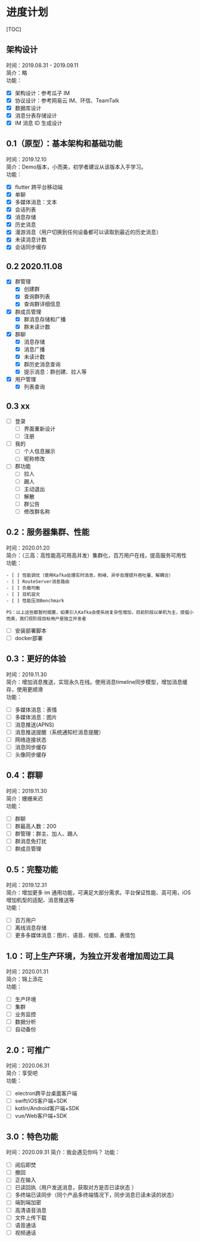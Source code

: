 # 进度计划

[TOC]

## 架构设计
时间：2019.08.31 - 2019.09.11  
简介：略  
功能：
- [x] 架构设计：参考瓜子 IM
- [x] 协议设计：参考网易云 IM、环信、TeamTalk
- [x] 数据库设计
- [x] 消息分表存储设计
- [x] IM 消息 ID 生成设计

## 0.1（原型）：基本架构和基础功能

时间：2019.12.10  
简介：Demo版本，小而美，初学者建议从该版本入手学习。  
功能：
- [x] flutter 跨平台移动端
- [x] 单聊
- [x] 多媒体消息：文本
- [x] 会话列表
- [x] 消息存储
- [x] 历史消息
- [x] 漫游消息（用户切换到任何设备都可以读取到最近的历史消息）
- [x] 未读消息计数
- [x] 会话同步缓存

## 0.2 2020.11.08

- [x] 群管理
    - [x] 创建群
    - [x] 查询群列表
    - [x] 查询群详细信息

- [x] 群成员管理
    - [x] 群消息存储和广播
    - [x] 群未读计数

- [x] 群聊
    - [x] 消息存储
    - [x] 消息广播
    - [x] 未读计数
    - [x] 群历史消息查询
    - [x] 提示消息：群创建、拉人等

- [x] 用户管理
    - [x] 列表查询

## 0.3 xx

- [ ] 登录
    - [ ] 界面重新设计
    - [ ] 注册

- [ ] 我的    
    - [ ] 个人信息展示
    - [ ] 昵称修改

- [ ] 群功能
    - [ ] 拉人
    - [ ] 踢人
    - [ ] 主动退出
    - [ ] 解散
    - [ ] 群公告
    - [ ] 修改群名称

## 0.2：服务器集群、性能

时间：2020.01.20  
简介：（三高：高性能高可用高并发）集群化，百万用户在线，提高服务可用性  
功能：  
```
- [ ] 性能调优（使用Kafka处理实时消息，削峰、异步处理提升吞吐量、解耦合）
- [ ] RouteServer消息路由
- [ ] 负载均衡
- [ ] 双机容灾
- [ ] 性能压测Benchmark

PS：以上这些都暂时搁置，如果引入Kafka会使系统复杂性增加，目前阶段以单机为主，提倡小而美，我们现阶段目标用户是独立开发者
```
- [ ] 安装部署脚本
- [ ] docker部署

## 0.3：更好的体验

时间：2019.11.30  
简介：增加消息推送，实现永久在线。使用消息timeline同步模型，增加消息缓存，使用更顺滑  
功能：  
- [ ] 多媒体消息：表情
- [ ] 多媒体消息：图片
- [ ] 消息推送(APNS)
- [ ] 消息推送提醒（系统通知栏消息提醒）
- [ ] 网络连接状态
- [ ] 消息同步缓存
- [ ] 头像同步缓存

## 0.4：群聊

时间：2019.11.30  
简介：姗姗来迟  
功能：  
- [ ] 群聊
- [ ] 群最高人数：200
- [ ] 群管理：群主、加人、踢人
- [ ] 群消息免打扰
- [ ] 群成员管理

## 0.5：完整功能

时间：2019.12.31  
简介：增加更多 im 通用功能，可满足大部分需求。平台保证性能、高可用，iOS 增加机型的适配、消息推送等  
功能：
- [ ] 百万用户
- [ ] 离线消息存储
- [ ] 更多多媒体消息：图片、语音、视频、位置、表情包

## 1.0：可上生产环境，为独立开发者增加周边工具

时间：2020.01.31  
简介：锦上添花  
功能：  
- [ ] 生产环境
- [ ] 集群
- [ ] 业务监控
- [ ] 数据分析
- [ ] 自动备份

## 2.0：可推广

时间：2020.06.31  
简介：享受吧  
功能：  
- [ ] electron跨平台桌面客户端
- [ ] swift/iOS客户端+SDK
- [ ] kotlin/Android客户端+SDK
- [ ] vue/Web客户端+SDK

## 3.0：特色功能
时间：2020.09.31
简介：我会遇见你吗？
功能：
- [ ] 阅后即焚
- [ ] 撤回
- [ ] 正在输入
- [ ] 已读回执（用户发送消息，获取对方是否已读状态 ）
- [ ] 多终端已读同步（同个产品多终端情况下，同步消息已读未读的状态）
- [ ] 端到端加密
- [ ] 高清语音消息
- [ ] 文件上传下载
- [ ] 语音通话
- [ ] 视频通话
